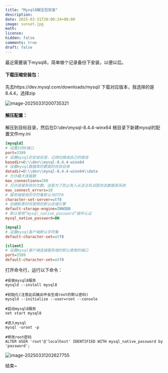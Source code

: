 ```yaml
---
title: "Mysql8解压包安装"
description: 
date: 2025-03-31T20:00:24+08:00
image: sunset.jpg
math: 
license: 
hidden: false
comments: true
draft: false
---
```


最近需要装下mysql8，简单做个记录备份下安装，以便以后。

#### 下载压缩安装包：

先去https://dev.mysql.com/downloads/mysql/ 下载对应版本，我选择的是8.4.4，选择zip

![image-20250331200735321](https://wechapter.oss-cn-hangzhou.aliyuncs.com/wechat/image202503312007533.png)

#### 解压配置：

解压到目标目录，然后在D:\dev\mysql-8.4.4-winx64 根目录下新建mysql的配置文件my.ini

``` ini
[mysqld]
# 设置3309端口
port=3309
# 设置mysql的安装目录，记得切换成自己的路径
basedir=D:\\dev\\mysql-8.4.4-winx64
# 设置mysql数据库的数据的存放目录
datadir=D:\\dev\\mysql-8.4.4-winx64\\data
# 允许最大连接数
max_connections=200
# 允许连接失败的次数。这是为了防止有人从该主机试图攻击数据库系统
max_connect_errors=10
# 服务端使用的字符集默认为UTF8
character-set-server=utf8
# 创建新表时将使用的默认存储引擎
default-storage-engine=INNODB
# 默认使用“mysql_native_password”插件认证
mysql_native_password=ON

[mysql]
# 设置mysql客户端默认字符集
default-character-set=utf8

[client]
# 设置mysql客户端连接服务端时默认使用的端口
port=3309
default-character-set=utf8


```

打开命令行，运行以下命令：

``` shell
#安装mysql8服务
mysqld --install mysql8

#初始化(注意此后输出中会生成root的默认密码)
mysqld --initialize --user=root --console

#启动mysql8服务
net start mysql8

#进入mysql
mysql -uroot -p

#修改root密码
ALTER USER 'root'@'localhost' IDENTIFIED WITH mysql_native_password by 'password';
```

![image-20250331202627755](https://wechapter.oss-cn-hangzhou.aliyuncs.com/wechat/image202503312026042.png)



结束~